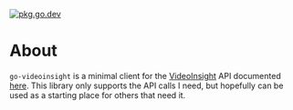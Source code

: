 [![pkg.go.dev](https://img.shields.io/badge/go.dev-reference-007d9c?logo=go&logoColor=white&style=flat-square)](https://pkg.go.dev/github.com/korylprince/go-videoinsight)

# About

`go-videoinsight` is a minimal client for the [VideoInsight](https://i-pro.com/us/en/surveillance/products/video-management-software/) API documented [here](http://downloadvi.com/downloads/Beta/API/Documentation/InsightAPI%20v.1.0.20120.pdf). This library only supports the API calls I need, but hopefully can be used as a starting place for others that need it.
